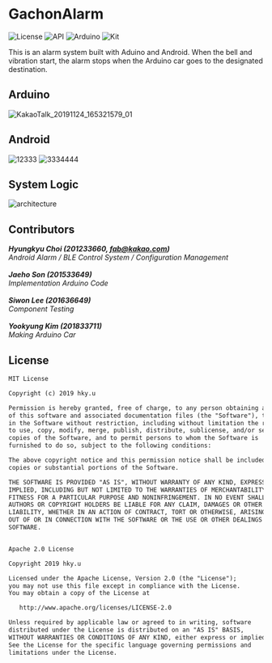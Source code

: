  # GachonAlarm

![License](https://img.shields.io/badge/License-Apache_2.0-blue.svg)
![API](https://img.shields.io/badge/API-16%2B-green.svg)
![Arduino](https://img.shields.io/badge/Arduino-1.8.10%2B-green.svg)
![Kit](https://img.shields.io/badge/Kit-Uno%2B-green.svg)

This is an alarm system built with Aduino and Android. When the bell and vibration start, the alarm stops when the Arduino car goes to the designated destination.

## Arduino
![KakaoTalk_20191124_165321579_01](https://user-images.githubusercontent.com/44195740/70368083-03991780-18ea-11ea-98c2-337deffbd1ad.jpg)

## Android
![12333](https://user-images.githubusercontent.com/44195740/70368273-08f76180-18ec-11ea-895a-de8508ffe376.png)
![3334444](https://user-images.githubusercontent.com/44195740/70368274-0ac12500-18ec-11ea-9000-846a5fd6c894.png)

## System Logic
![architecture](https://user-images.githubusercontent.com/44195740/70368126-8d48e500-18ea-11ea-8c5f-ad5f17e2ecef.png)

## Contributors
<i><b>Hyungkyu Choi (201233660, fab@kakao.com)</b><br>
  Android Alarm / BLE Control System / Configuration Management<br><br>
<b>Jaeho Son (201533649)</b><br>
  Implementation Arduino Code<br><br>
<b>Siwon Lee (201636649)</b><br>
  Component Testing<br><br>
  <b>Yookyung Kim (201833711)</b><br>
  Making Arduino Car<br></i>

## License
```xml
MIT License

Copyright (c) 2019 hky.u

Permission is hereby granted, free of charge, to any person obtaining a copy
of this software and associated documentation files (the "Software"), to deal
in the Software without restriction, including without limitation the rights
to use, copy, modify, merge, publish, distribute, sublicense, and/or sell
copies of the Software, and to permit persons to whom the Software is
furnished to do so, subject to the following conditions:

The above copyright notice and this permission notice shall be included in all
copies or substantial portions of the Software.

THE SOFTWARE IS PROVIDED "AS IS", WITHOUT WARRANTY OF ANY KIND, EXPRESS OR
IMPLIED, INCLUDING BUT NOT LIMITED TO THE WARRANTIES OF MERCHANTABILITY,
FITNESS FOR A PARTICULAR PURPOSE AND NONINFRINGEMENT. IN NO EVENT SHALL THE
AUTHORS OR COPYRIGHT HOLDERS BE LIABLE FOR ANY CLAIM, DAMAGES OR OTHER
LIABILITY, WHETHER IN AN ACTION OF CONTRACT, TORT OR OTHERWISE, ARISING FROM,
OUT OF OR IN CONNECTION WITH THE SOFTWARE OR THE USE OR OTHER DEALINGS IN THE
SOFTWARE.


Apache 2.0 License

Copyright 2019 hky.u

Licensed under the Apache License, Version 2.0 (the "License");
you may not use this file except in compliance with the License.
You may obtain a copy of the License at

   http://www.apache.org/licenses/LICENSE-2.0

Unless required by applicable law or agreed to in writing, software
distributed under the License is distributed on an "AS IS" BASIS,
WITHOUT WARRANTIES OR CONDITIONS OF ANY KIND, either express or implied.
See the License for the specific language governing permissions and
limitations under the License.
```
